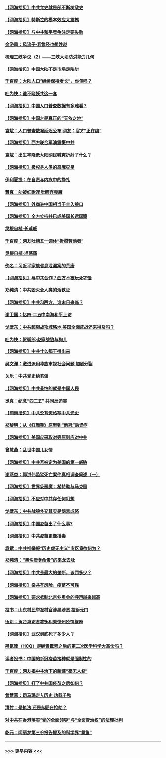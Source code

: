 #### [【网海拾贝】中共党史就是部不断树敌史](../pages/nsc993/n12932844.md?t=05090402) 
#### [【网海拾贝】特斯拉的模本效应太震撼](../pages/nsc993/n12925626.md?t=05090402) 
#### [【网海拾贝】与中共和平竞争注定要失败](../pages/nsc993/n12923326.md?t=05090402) 
#### [金浴凤：风流子‧我曾经也想姓赵](../pages/nsc993/n12920911.md?t=05090402) 
#### [梳理三峡争议（2）——三峡大坝防洪能力几何](../pages/nsc993/n12920173.md?t=05090402) 
#### [【网海拾贝】中国大陆不是市场是陷阱](../pages/nsc993/n12920143.md?t=05090402) 
#### [千百度：大陆人口“继续保持增长”，你信吗？](../pages/nsc993/n12918946.md?t=05090402) 
#### [吐为快：谁不晓妖共这一套](../pages/nsc993/n12918941.md?t=05090402) 
#### [【网海拾贝】中国人口普查数据有多难看？](../pages/nsc993/n12917822.md?t=05090402) 
#### [【网海拾贝】中国才是真正的“无依之地”](../pages/nsc993/n12915845.md?t=05090402) 
#### [袁斌：人口普查数据延迟公布 网友：官方“正在编”](../pages/nsc993/n12915748.md?t=05090402) 
#### [【网海拾贝】西方联合军演震慑中共](../pages/nsc993/n12913466.md?t=05090402) 
#### [袁斌：出生率降低大陆网民喊爽折射了什么？](../pages/nsc993/n12913365.md?t=05090402) 
#### [【网海拾贝】极权是人类的恶魔灾星](../pages/nsc993/n12910697.md?t=05090402) 
#### [伊利夏提：在自责与内疚中的挣扎](../pages/nsc993/n12910493.md?t=05090402) 
#### [慧真：勿被红歌迷 觉醒弃赤魔](../pages/nsc993/n12910485.md?t=05090402) 
#### [【网海拾贝】外商进中国相当于羊入狼口](../pages/nsc993/n12908274.md?t=05090402) 
#### [【网海拾贝】全方位抗共已成美国长远国策](../pages/nsc993/n12906878.md?t=05090402) 
#### [灵根自植‧长戚戚](../pages/nsc993/n12905585.md?t=05090402) 
#### [千百度：网友吐槽五一调休“折腾劳动者”](../pages/nsc993/n12905934.md?t=05090402) 
#### [灵根自植‧坦荡荡](../pages/nsc993/n12905562.md?t=05090402) 
#### [佚名：习近平家族信息泄漏案的荒唐](../pages/nsc993/n12904705.md?t=05090402) 
#### [【网海拾贝】与中共合作？西方不被玩死才怪](../pages/nsc993/n12903873.md?t=05090402) 
#### [郑纯清：中共毁灭全人类的活铁证](../pages/nsc993/n12903785.md?t=05090402) 
#### [【网海拾贝】中共和西方，谁末日来临？](../pages/nsc993/n12903482.md?t=05090402) 
#### [谢卫国：忆四‧二五中南海和平上访](../pages/nsc993/n12902192.md?t=05090402) 
#### [戈壁东：中共超限战攻城略地 美国全面应战还来得及吗？](../pages/nsc993/n12902297.md?t=05090402) 
#### [吐为快：贺骄郎‧赵家战狼与狗儿](../pages/nsc993/n12902280.md?t=05090402) 
#### [【网海拾贝】中共什么都干得出来](../pages/nsc993/n12897500.md?t=05090402) 
#### [吴文渊：激进派用种族审视社会问题 加剧分裂](../pages/nsc993/n12893881.md?t=05090402) 
#### [关乐：中共党史绝笔谣](../pages/nsc993/n12897270.md?t=05090402) 
#### [【网海拾贝】中共最怕的就是中国人民](../pages/nsc993/n12894705.md?t=05090402) 
#### [觅真：纪念“四二五” 共同反迫害](../pages/nsc993/n12894553.md?t=05090402) 
#### [【网海拾贝】中共没有资格写中共党史](../pages/nsc993/n12892231.md?t=05090402) 
#### [郑黎明：从《红舞鞋》原型到“新冠”后遗症](../pages/nsc993/n12890469.md?t=05090402) 
#### [【网海拾贝】美国应采取对等原则应对中共](../pages/nsc993/n12889176.md?t=05090402) 
#### [曾慧燕：乱世中国儿女情](../pages/nsc993/n12887931.md?t=05090402) 
#### [【网海拾贝】中共再被定为美国的第一威胁](../pages/nsc993/n12887580.md?t=05090402) 
#### [谢燕益：郭洪伟监狱死亡案件真相调查简述（一）](../pages/nsc993/n12885648.md?t=05090402) 
#### [【网海拾贝】世界级恶魔：希特勒与马克思](../pages/nsc993/n12884062.md?t=05090402) 
#### [【网海拾贝】不应对中共存任何幻想](../pages/nsc993/n12881460.md?t=05090402) 
#### [戈壁东：中共战狼外交其实是恼羞成怒](../pages/nsc993/n12880392.md?t=05090402) 
#### [【网海拾贝】中国疫苗出了什么事?](../pages/nsc993/n12879124.md?t=05090402) 
#### [【网海拾贝】中共疫苗更像播毒](../pages/nsc993/n12876631.md?t=05090402) 
#### [袁斌：中共推举报“历史虚无主义”专区意欲何为？](../pages/nsc993/n12876530.md?t=05090402) 
#### [郑纯清：“黑名贵黄命贵”的来龙去脉](../pages/nsc993/n12875589.md?t=05090402) 
#### [【网海拾贝】中共是最大的垄断，该罚多少？](../pages/nsc993/n12874006.md?t=05090402) 
#### [【网海拾贝】亲共有风险，疫苗不可靠](../pages/nsc993/n12872224.md?t=05090402) 
#### [【网海拾贝】要求抵制北京冬奥会的呼声越来越高](../pages/nsc993/n12868962.md?t=05090402) 
#### [投书：山东村民举报村官涉黑涉恶 投诉无门](../pages/nsc993/n12869726.md?t=05090402) 
#### [伍新：贺台湾访客增多和美德州疫情骤降](../pages/nsc993/n12865651.md?t=05090402) 
#### [【网海拾贝】武汉到底死了多少人？](../pages/nsc993/n12863707.md?t=05090402) 
#### [羟氯喹（HCQ）是继青霉素之后的第二次医学科学大革命吗？](../pages/nsc993/n12638564.md?t=05090402) 
#### [读者投书：中国的新冠疫苗接种就是强制性的](../pages/nsc993/n12859932.md?t=05090402) 
#### [千百度：网友揭中共治下的新疆“毫无人权”](../pages/nsc993/n12858385.md?t=05090402) 
#### [【网海拾贝】打了中共国疫苗之后如何？](../pages/nsc993/n12857866.md?t=05090402) 
#### [曾慧燕：司马璐走入历史 功载千秋](../pages/nsc993/n12856996.md?t=05090402) 
#### [清竹：是执法 还是赤匪在抢劫？](../pages/nsc993/n12856952.md?t=05090402) 
#### [对中共在香港落实“党的全面领导”与“全面管治权”的法理批判](../pages/nsc993/n12856929.md?t=05090402) 
#### [乾元：闫丽梦第三份报告提及的科学界“鳄鱼”](../pages/nsc993/n12855985.md?t=05090402) 

----
#### [ >>> 更早内容 <<< ](../indexes/nsc993-earlier.md)
